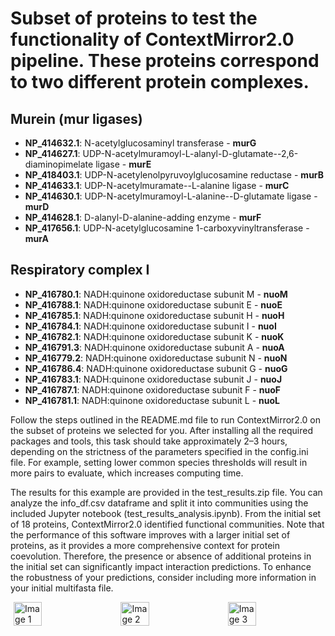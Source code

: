# Subset of proteins to test the functionality of ContextMirror2.0 pipeline. These proteins correspond to two different protein complexes.

## Murein (mur ligases)

- **NP_414632.1**: N-acetylglucosaminyl transferase - **murG**  
- **NP_414627.1**: UDP-N-acetylmuramoyl-L-alanyl-D-glutamate--2,6-diaminopimelate ligase - **murE**  
- **NP_418403.1**: UDP-N-acetylenolpyruvoylglucosamine reductase - **murB**  
- **NP_414633.1**: UDP-N-acetylmuramate--L-alanine ligase - **murC**  
- **NP_414630.1**: UDP-N-acetylmuramoyl-L-alanine--D-glutamate ligase - **murD**  
- **NP_414628.1**: D-alanyl-D-alanine-adding enzyme - **murF**  
- **NP_417656.1**: UDP-N-acetylglucosamine 1-carboxyvinyltransferase - **murA**

## Respiratory complex I
- **NP_416780.1**: NADH:quinone oxidoreductase subunit M - **nuoM**  
- **NP_416788.1**: NADH:quinone oxidoreductase subunit E - **nuoE**  
- **NP_416785.1**: NADH:quinone oxidoreductase subunit H - **nuoH**  
- **NP_416784.1**: NADH:quinone oxidoreductase subunit I - **nuoI**  
- **NP_416782.1**: NADH:quinone oxidoreductase subunit K - **nuoK**  
- **NP_416791.3**: NADH:quinone oxidoreductase subunit A - **nuoA**  
- **NP_416779.2**: NADH:quinone oxidoreductase subunit N - **nuoN**  
- **NP_416786.4**: NADH:quinone oxidoreductase subunit G - **nuoG**  
- **NP_416783.1**: NADH:quinone oxidoreductase subunit J - **nuoJ**  
- **NP_416787.1**: NADH:quinone oxidoreductase subunit F - **nuoF**  
- **NP_416781.1**: NADH:quinone oxidoreductase subunit L - **nuoL**

Follow the steps outlined in the README.md file to run ContextMirror2.0 on the subset of proteins we selected for you. After installing all the required packages and tools, this task should take approximately 2–3 hours, depending on the strictness of the parameters specified in the config.ini file. For example, setting lower common species thresholds will result in more pairs to evaluate, which increases computing time.

The results for this example are provided in the test_results.zip file. You can analyze the info_df.csv dataframe and split it into communities using the included Jupyter notebook (test_results_analysis.ipynb). From the initial set of 18 proteins, ContextMirror2.0 identified functional communities. Note that the performance of this software improves with a larger initial set of proteins, as it provides a more comprehensive context for protein coevolution. Therefore, the presence or absence of additional proteins in the initial set can significantly impact interaction predictions. To enhance the robustness of your predictions, consider including more information in your initial multifasta file.


<div style="display: flex; justify-content: space-around; align-items: center;">
  <img src="https://github.com/user-attachments/assets/544879d1-f09f-4983-a25b-8037c1309b4b" alt="Image 1" style="width: 30%; margin-right: 10px;">
  <img src="https://github.com/user-attachments/assets/c04f6d40-d69f-41ad-8c28-66bb4f21e183" alt="Image 2" style="width: 30%; margin-right: 10px;">
  <img src="https://github.com/user-attachments/assets/4d471faf-8fb3-4acc-a58d-2223dc3ac9da" alt="Image 3" style="width: 30%;">
</div>



